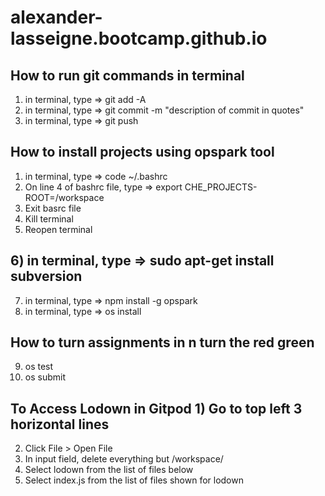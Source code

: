 # alexander-lasseigne.bootcamp.github.io

## How to run git commands in terminal 
1) in terminal, type => git add -A 
2) in terminal, type => git commit -m "description of commit in quotes" 
3) in terminal, type => git push 

## How to install projects using opspark tool
1) in terminal, type => code ~/.bashrc
2) On line 4 of bashrc file, type =>  export CHE_PROJECTS-ROOT=/workspace      
3) Exit basrc file      
4) Kill terminal
5) Reopen terminal
## 6) in terminal, type => sudo apt-get install subversion
7) in terminal, type => npm install -g opspark
8) in terminal, type => os install
## How to turn assignments in n turn the red green
9) os test
10) os submit

## To Access Lodown in Gitpod 1) Go to top left 3 horizontal lines 
2) Click File > Open File 
3) In input field, delete everything but /workspace/ 
4) Select lodown from the list of files below 
5) Select index.js from the list of files shown for lodown 
